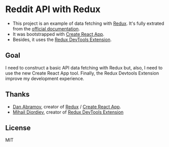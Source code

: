 # Reddit API with Redux
- This project is an example of data fetching with [Redux](https://github.com/reactjs/redux). It's fully extrated from the [official documentation](http://redux.js.org/docs/advanced/ExampleRedditAPI.html).
- It was bootstrapped with [Create React App](https://github.com/facebookincubator/create-react-app).
- Besides, it uses the [Redux DevTools Extension](https://github.com/zalmoxisus/redux-devtools-extension).

## Goal
I need to construct a basic API data fetching with Redux but, also, I need to use the new Create React App tool. Finally, the Redux Devtools Extension improve my development experience.

## Thanks
- [Dan Abramov](https://github.com/gaearon), creator of [Redux](https://github.com/reactjs/redux) / [Create React App](https://github.com/facebookincubator/create-react-app).
- [Mihail Diordiev](@zalmoxisus), creator of [Redux DevTools Extension](https://github.com/zalmoxisus/redux-devtools-extension)

## License
MIT
